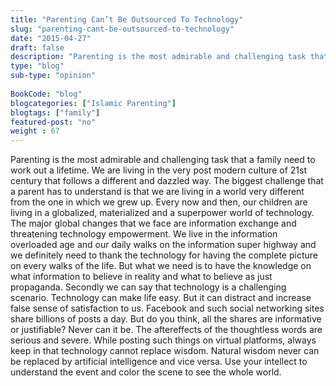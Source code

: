 ```yaml
--- 
title: "Parenting Can’t Be Outsourced To Technology" 
slug: "parenting-cant-be-outsourced-to-technology"
date: "2015-04-27" 
draft: false 
description: "Parenting is the most admirable and challenging task that a family need to work out a lifetime." 
type: "blog"
sub-type: "opinion" 
 
BookCode: "blog"
blogcategories: ["Islamic Parenting"]
blogtags: ["family"]
featured-post: "no"
weight : 67
---  
```

 Parenting is the most admirable and challenging task that a family need to work out a lifetime. We are living in the very post modern culture of 21st century that follows a different and dazzled way. The biggest challenge that a parent has to understand is that we are living in a world very different from the one in which we grew up. Every now and then, our children are living in a globalized, materialized and a superpower world of technology. The major global changes that we face are information exchange and threatening technology empowerment. We live in the information overloaded age and our daily walks on the information super highway and we definitely need to thank the technology for having the complete picture on every walks of the life. But what we need is to have the knowledge on what information to believe in reality and what to believe as just propaganda. Secondly we can say that technology is a challenging scenario. Technology can make life easy. But it can distract and increase false sense of satisfaction to us. Facebook and such social networking sites share billions of posts a day. But do you think, all the shares are informative or justifiable? Never can it be. The aftereffects of the thoughtless words are serious and severe. While posting such things on virtual platforms, always keep in that technology cannot replace wisdom. Natural wisdom never can be replaced by artificial intelligence and vice versa. Use your intellect to understand the event and color the scene to see the whole world.

